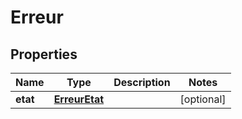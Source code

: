 
# Erreur

## Properties
Name | Type | Description | Notes
------------ | ------------- | ------------- | -------------
**etat** | [**ErreurEtat**](ErreurEtat.md) |  |  [optional]



